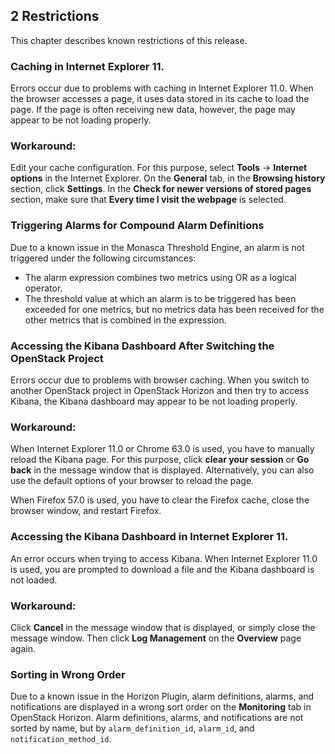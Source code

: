 ## 2 Restrictions

This chapter describes known restrictions of this release.


### Caching in Internet Explorer 11.

Errors occur due to problems with caching in Internet Explorer 11.0. When the browser accesses
a page, it uses data stored in its cache to load the page. If the page is often receiving new data,
however, the page may appear to be not loading properly.


### Workaround:

Edit your cache configuration. For this purpose, select **Tools** -> **Internet options** in the Internet
Explorer. On the **General** tab, in the **Browsing history** section, click **Settings**. In the **Check for
newer versions of stored pages** section, make sure that **Every time I visit the webpage** is
selected.


### Triggering Alarms for Compound Alarm Definitions

Due to a known issue in the Monasca Threshold Engine, an alarm is not triggered under the
following circumstances:

- The alarm expression combines two metrics using OR as a logical operator.
- The threshold value at which an alarm is to be triggered has been exceeded for one metrics,
  but no metrics data has been received for the other metrics that is combined in the expression.


### Accessing the Kibana Dashboard After Switching the OpenStack Project

Errors occur due to problems with browser caching. When you switch to another OpenStack
project in OpenStack Horizon and then try to access Kibana, the Kibana dashboard may appear to
be not loading properly.


### Workaround:

When Internet Explorer 11.0 or Chrome 63.0 is used, you have to manually reload the Kibana
page. For this purpose, click **clear your session** or **Go back** in the message window that is
displayed. Alternatively, you can also use the default options of your browser to reload the page.

When Firefox 57.0 is used, you have to clear the Firefox cache, close the browser window, and
restart Firefox.


### Accessing the Kibana Dashboard in Internet Explorer 11.

An error occurs when trying to access Kibana. When Internet Explorer 11.0 is used, you are
prompted to download a file and the Kibana dashboard is not loaded.


### Workaround:

Click **Cancel** in the message window that is displayed, or simply close the message window. Then
click **Log Management** on the **Overview** page again.


### Sorting in Wrong Order

Due to a known issue in the Horizon Plugin, alarm definitions, alarms, and notifications are
displayed in a wrong sort order on the **Monitoring** tab in OpenStack Horizon. Alarm definitions,
alarms, and notifications are not sorted by name, but by `alarm_definition_id`, `alarm_id`, and
`notification_method_id`.
